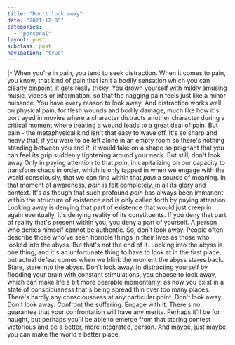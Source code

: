 ```yaml
---
title: "Don't look away"
date: "2021-12-05"
categories:
  - "personal"
layout: post
subclass: post
navigation: "true"
---
```

|-
  When you're in pain, you tend to seek distraction.
  When it comes to pain, you know, that kind of pain that isn't a bodily sensation which you can clearly pinpoint, it gets really tricky. You drown yourself with mildly amusing music, videos or information, so that the nagging pain feels just like a minor nuisance. You have every reason to look away.
  And distraction works well on physical pain, for flesh wounds and bodily damage, much like how it's portrayed in movies where a character distracts another character during a critical moment where treating a wound leads to a great deal of pain.
  But pain - the metaphysical kind isn't that easy to wave off. It's so sharp and heavy that, if you were to be left alone in an empty room so there's nothing standing between you and _it_, it would take on a shape so poignant that you can feel its grip suddenly tightening around your neck. But still, don't look away
  Only in paying attention to that _pain_, in capitalizing on our capacity to transform chaos in order, which is only tapped in when we engage with the world consciously, that we can find within that _pain_ a source of meaning.
  In that moment of awareness, _pain_ is felt completely, in all its glory and context. It's as though that such profound _pain_ has always been immanent within the structure of existence and is only called forth by paying attention. Looking away is denying that part of existence that would just creep in again eventually, it's denying reality of its constituents. If you deny that part of reality that's present within you, you deny a part of yourself. A person who denies himself cannot be authentic. So, don't look away.
  People often describe those who've seen horrible things in their lives as those who looked into the abyss. But that's not the end of it. Looking into the abyss is one thing, and it's an unfortunate thing to have to look at in the first place, but actual defeat comes when we blink the moment the abyss stares back. Stare, stare into the abyss. Don't look away.
  In distracting yourself by flooding your brain with constant stimulations, you choose to look away, which can make life a bit more bearable momentarily, as now you exist in a state of consciousness that's being spread thin over too many places. There's hardly any consciousness at any particular point. Don't look away.
  Don't look away. Confront the suffering. Engage with it. There's no guarantee that your confrontation will have any merits. Perhaps it'll be for naught, but perhaps you'll be able to emerge from that staring contest victorious and be a better, more integrated, person. And maybe, just maybe, you can make the world a better place.
